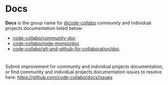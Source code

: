# Docs
**Docs** is the group name for [@code-collabo](https://github.com/code-collabo) community and individual projects documentation listed below: 
- [code-collabo/community-doc](https://github.com/code-collabo/community-doc)
- [code-collabo/node-mongo/doc](https://github.com/code-collabo/node-mongo/tree/develop/doc)
- [code-collabo/git-and-github-for-collaboration/doc](https://github.com/code-collabo/git-and-github-for-collaboration/tree/develop/doc)

#
Submit improvement for community and individual projects documentation, or find community and individual projects documentation issues to resolve here: https://github.com/code-collabo/docs/issues


